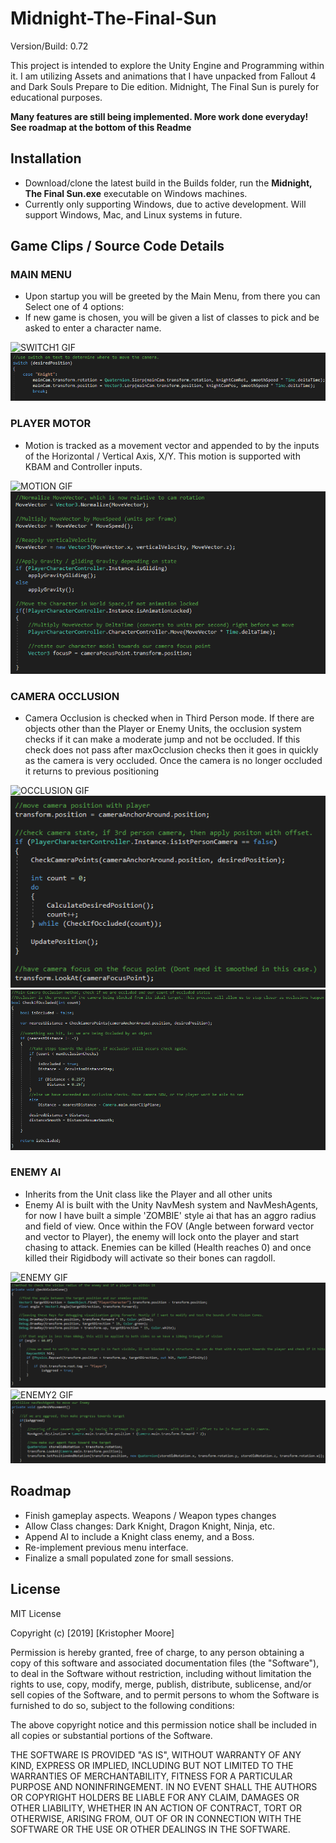 # Midnight-The-Final-Sun
Version/Build: 0.72

This project is intended to explore the Unity Engine and Programming within it. I am utilizing Assets and animations that I have unpacked from Fallout 4 and Dark Souls Prepare to Die edition. Midnight, The Final Sun is purely for educational purposes.

**Many features are still being implemented. More work done everyday! See roadmap at the bottom of this Readme**


## Installation

* Download/clone the latest build in the Builds folder, run the **Midnight, The Final Sun.exe** executable on Windows machines.
* Currently only supporting Windows, due to active development. Will support Windows, Mac, and Linux systems in future.


## Game Clips / Source Code Details

### MAIN MENU
+ Upon startup you will be greeted by the Main Menu, from there you can Select one of 4 options:
+ If new game is chosen, you will be given a list of classes to pick and be asked to enter a character name.

![SWITCH1 GIF](images/clip1.gif "Switch Example 1")
![SWITCH CODE PNG](images/code1.PNG "Switch Code")

### PLAYER MOTOR
+ Motion is tracked as a movement vector and appended to by the inputs of the Horizontal / Vertical Axis, X/Y. This motion is supported with KBAM and Controller inputs.

![MOTION GIF](images/clip2.gif "Motion Example")
![MOTION CODE PNG](images/code2.PNG "Motion Code")

### CAMERA OCCLUSION
+ Camera Occlusion is checked when in Third Person mode. If there are objects other than the Player or Enemy Units, the occlusion system checks if it can make a moderate jump and not be occluded. If this check does not pass after maxOcclusion checks then it goes in quickly as the camera is very occluded. Once the camera is no longer occluded it returns to previous positioning

![OCCLUSION GIF](images/clip3.gif "Occlusion Example")
![OCCLUSION CODE PNG](images/code3.PNG "Occlusion Code")
![OCCLUSION CODE2 PNG](images/code4.PNG "Occlusion Code2")

### ENEMY AI
+ Inherits from the Unit class like the Player and all other units
+ Enemy AI is built with the Unity NavMesh system and NavMeshAgents, for now I have built a simple 'ZOMBIE' style ai that has an aggro radius and field of view. Once within the FOV (Angle between forward vector and vector to Player), the enemy will lock onto the player and start chasing to attack. Enemies can be killed (Health reaches 0) and once killed their Rigidbody will activate so their bones can ragdoll.

![ENEMY GIF](images/clip5.gif "Enemy Example")
![ENEMY CODE PNG](images/code5.PNG "Enemy Code")
![ENEMY2 GIF](images/clip6.gif "Enemy Example2")
![ENEMY CODE2 PNG](images/code6.PNG "Enemy Code2")


## Roadmap

+ Finish gameplay aspects. Weapons / Weapon types changes
+ Allow Class changes: Dark Knight, Dragon Knight, Ninja, etc.
+ Append AI to include a Knight class enemy, and a Boss.
+ Re-implement previous menu interface.
+ Finalize a small populated zone for small sessions.


## License
MIT License

Copyright (c) [2019] [Kristopher Moore]

Permission is hereby granted, free of charge, to any person obtaining a copy
of this software and associated documentation files (the "Software"), to deal
in the Software without restriction, including without limitation the rights
to use, copy, modify, merge, publish, distribute, sublicense, and/or sell
copies of the Software, and to permit persons to whom the Software is
furnished to do so, subject to the following conditions:

The above copyright notice and this permission notice shall be included in all
copies or substantial portions of the Software.

THE SOFTWARE IS PROVIDED "AS IS", WITHOUT WARRANTY OF ANY KIND, EXPRESS OR
IMPLIED, INCLUDING BUT NOT LIMITED TO THE WARRANTIES OF MERCHANTABILITY,
FITNESS FOR A PARTICULAR PURPOSE AND NONINFRINGEMENT. IN NO EVENT SHALL THE
AUTHORS OR COPYRIGHT HOLDERS BE LIABLE FOR ANY CLAIM, DAMAGES OR OTHER
LIABILITY, WHETHER IN AN ACTION OF CONTRACT, TORT OR OTHERWISE, ARISING FROM,
OUT OF OR IN CONNECTION WITH THE SOFTWARE OR THE USE OR OTHER DEALINGS IN THE
SOFTWARE.
